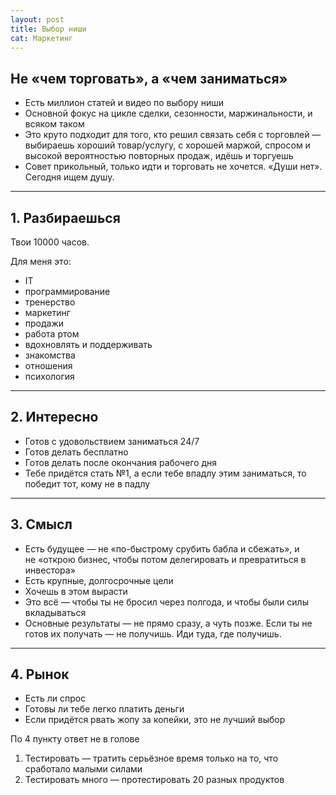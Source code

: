 ```yaml
---
layout: post
title: Выбор ниши
cat: Маркетинг
---
```


## Не «чем торговать», а «чем заниматься»

- Есть миллион статей и видео по выбору ниши
- Основной фокус на цикле сделки, сезонности, маржинальности, и всяком таком
- Это круто подходит для того, кто решил связать себя с торговлей — выбираешь хороший товар/услугу, с хорошей маржой, спросом и высокой вероятностью повторных продаж, идёшь и торгуешь
- Совет прикольный, только идти и торговать не хочется. «Души нет». Сегодня ищем душу.

---

## 1. Разбираешься

Твои 10000 часов.

Для меня это:

- IT
- программирование
- тренерство
- маркетинг
- продажи
- работа ртом
- вдохновлять и поддерживать
- знакомства
- отношения
- психология

---

## 2. Интересно

- Готов с удовольствием заниматься 24/7
- Готов делать бесплатно
- Готов делать после окончания рабочего дня
- Тебе придётся стать №1, а если тебе впадлу этим заниматься, то победит тот, кому не в падлу

---

## 3. Смысл

- Есть будущее — не «по-быстрому срубить бабла и сбежать», и не «открою бизнес, чтобы потом делегировать и превратиться в инвестора»
- Есть крупные, долгосрочные цели
- Хочешь в этом вырасти
- Это всё — чтобы ты не бросил через полгода, и чтобы были силы вкладываться
- Основные результаты — не прямо сразу, а чуть позже. Если ты не готов их получать — не получишь. Иди туда, где получишь.

---

## 4. Рынок

- Есть ли спрос
- Готовы ли тебе легко платить деньги
- Если придётся рвать жопу за копейки, это не лучший выбор

По 4 пункту ответ не в голове

1. Тестировать — тратить серьёзное время только на то, что сработало малыми силами
2. Тестировать много — протестировать 20 разных продуктов
